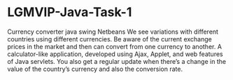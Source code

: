# LGMVIP-Java-Task-1
Currency converter java swing Netbeans
We see variations with different countries using different currencies. Be aware of the current exchange prices in the market and then can convert from one currency to another. A calculator-like application, developed using Ajax, Applet, and web features of Java servlets. 
You also get a regular update when there’s a change in the value of the country’s currency and also the conversion rate. 
